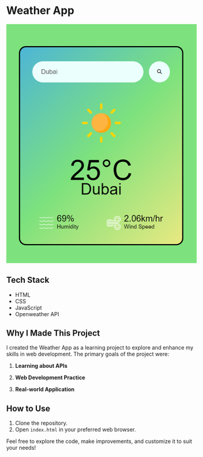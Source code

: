 # Weather App

![Weather App](./valid.png)


## Tech Stack
- HTML
- CSS
- JavaScript
- Openweather API

## Why I Made This Project

I created the Weather App as a learning project to explore and enhance my skills in web development. The primary goals of the project were:

1. **Learning about APIs** 

2. **Web Development Practice**

3. **Real-world Application** 

## How to Use
1. Clone the repository.
2. Open `index.html` in your preferred web browser.

Feel free to explore the code, make improvements, and customize it to suit your needs!